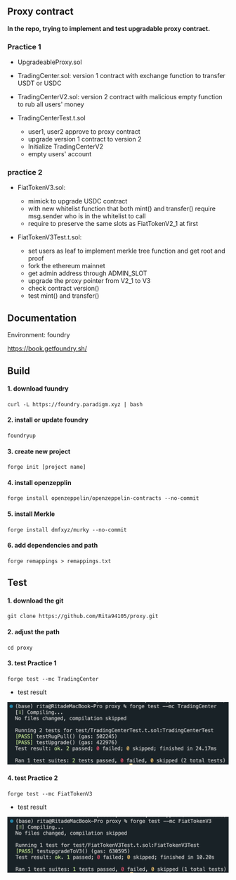 ## Proxy contract

**In the repo, trying to implement and test upgradable proxy contract.**

### Practice 1
- UpgradeableProxy.sol
- TradingCenter.sol: version 1 contract with exchange function to transfer USDT or USDC
- TradingCenterV2.sol: version 2 contract with malicious empty function to rub all users' money
- TradingCenterTest.t.sol
  
  * user1, user2 approve to proxy contract
  * upgrade version 1 contract to version 2
  * Initialize TradingCenterV2
  * empty users' account
 
### practice 2
- FiatTokenV3.sol:
  
  * mimick to upgrade USDC contract
  * with new whitelist function that both mint() and transfer() require msg.sender who is in the whitelist to call
  * require to preserve the same slots as FiatTokenV2_1 at first
    
- FiatTokenV3Test.t.sol:

  * set users as leaf to implement merkle tree function and get root and proof
  * fork the ethereum mainnet
  * get admin address through ADMIN_SLOT
  * upgrade the proxy pointer from V2_1 to V3
  * check contract version()
  * test mint() and transfer()

## Documentation

Environment: foundry

https://book.getfoundry.sh/

## Build

#### 1. download fuundry
```
curl -L https://foundry.paradigm.xyz | bash
```
#### 2. install or update foundry
```
foundryup
```
#### 3. create new project
```
forge init [project name]
```
#### 4. install openzepplin
```
forge install openzeppelin/openzeppelin-contracts --no-commit
```
#### 5. install Merkle
```
forge install dmfxyz/murky --no-commit
```
#### 6. add dependencies and path
```
forge remappings > remappings.txt
```

## Test

#### 1. download the git
```
git clone https://github.com/Rita94105/proxy.git
```
#### 2. adjust the path

```
cd proxy
```

#### 3. test Practice 1

```
forge test --mc TradingCenter
```

- test result

![TradingCenter_testResut](https://github.com/Rita94105/proxy/blob/master/img/TradingCenter_result.png)

#### 4. test Practice 2

```
forge test --mc FiatTokenV3 
```

- test result

![FiatTokenV3_testResut](https://github.com/Rita94105/proxy/blob/master/img/FiatTokenV3_result.png)

